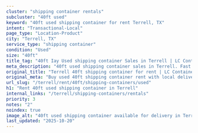 ```yaml
---
cluster: "shipping container rentals"
subcluster: "40ft used"
keyword: "40ft used shipping container for rent Terrell, TX"
intent: "Transactional-Local"
page_type: "Location-Product"
city: "Terrell, TX"
service_type: "shipping container"
condition: "Used"
size: "40ft"
title_tag: "40ft Iay Used shipping container Sales in Terrell | LC Container"
meta_description: "40ft used shipping container sales in Terrell. Fast delivery, competitive pricing. Serving shipping containers area. Quote ID: HVJ. Call (214) 524-4168 for your free quote today."
original_title: "Terrell 40ft shipping container for rent | LC Container"
original_meta: "Buy used 40ft shipping container rent with local delivery in Terrell, TX. LC Container — local Since 2003. Request a fast quote today."
url_slug: "/terrell/rent/40ft/shipping-containers/used"
h1: "Rent 40ft used shipping container in Terrell"
internal_links: "/terrell/shipping-containers/rentals"
priority: 3
notes: "2"
noindex: true
image_alt: "40ft used shipping container available for delivery in Terrell"
last_updated: "2025-10-20"
---
```


<!-- TODO: Add unique city/inventory copy, images, and internal links here. -->

